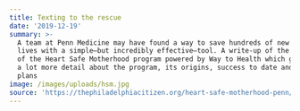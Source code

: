 ```yaml
---
title: Texting to the rescue
date: '2019-12-19'
summary: >-
  A team at Penn Medicine may have found a way to save hundreds of new moms’
  lives with a simple—but incredibly effective—tool. A write-up of the success
  of the Heart Safe Motherhood program powered by Way to Health which goes into
  a lot more detail about the program, its origins, success to date and future
  plans
image: /images/uploads/hsm.jpg
source: 'https://thephiladelphiacitizen.org/heart-safe-motherhood-penn/'
---
```


